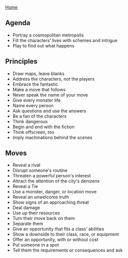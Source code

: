 [Home](index.md)

## Agenda
-   Portray a cosmopolitan metropolis
-   Fill the characters’ lives with schemes and intrigue
-   Play to find out what happens


## Principles
-   Draw maps, leave blanks
-   Address the characters, not the players
-   Embrace the fantastic
-   Make a move that follows
-   Never speak the name of your move
-   Give every monster life
-   Name every person
-   Ask questions and use the answers
-   Be a fan of the characters
-   Think dangerous
-   Begin and end with the fiction
-   Think offscreen, too
-   Imply machinations behind the scenes


## Moves
-   Reveal a rival
-   Disrupt someone's routine
-   Threaten a powerful person's interest
-   Attract the attention of the city's denizens
-   Reveal a Tie
-   Use a monster, danger, or location move
-   Reveal an unwelcome truth
-   Show signs of an approaching threat
-   Deal damage
-   Use up their resources
-   Turn their move back on them
-   Separate them
-   Give an opportunity that fits a class’ abilities
-   Show a downside to their class, race, or equipment
-   Offer an opportunity, with or without cost
-   Put someone in a spot
-   Tell them the requirements or consequences and ask
